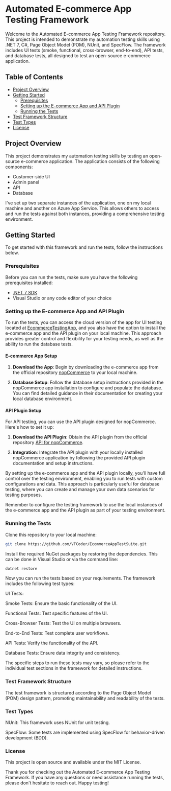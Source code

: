 # Automated E-commerce App Testing Framework

Welcome to the Automated E-commerce App Testing Framework repository. This project is intended to demonstrate my automation testing skills using .NET 7, C#, Page Object Model (POM), NUnit, and SpecFlow. The framework includes UI tests (smoke, functional, cross-browser, end-to-end), API tests, and database tests, all designed to test an open-source e-commerce application.

## Table of Contents
- [Project Overview](#project-overview)
- [Getting Started](#getting-started)
  - [Prerequisites](#prerequisites)
  - [Setting up the E-commerce App and API Plugin](#setting-up-the-e-commerce-app-and-api-plugin)
  - [Running the Tests](#running-the-tests)
- [Test Framework Structure](#test-framework-structure)
- [Test Types](#test-types)
- [License](#license)

## Project Overview

This project demonstrates my automation testing skills by testing an open-source e-commerce application. The application consists of the following components:

- Customer-side UI
- Admin panel
- API
- Database

I've set up two separate instances of the application, one on my local machine and another on Azure App Service. This allows others to access and run the tests against both instances, providing a comprehensive testing environment.

## Getting Started

To get started with this framework and run the tests, follow the instructions below.

### Prerequisites

Before you can run the tests, make sure you have the following prerequisites installed:

- [.NET 7 SDK](https://dotnet.microsoft.com/download/dotnet/7.0)
- Visual Studio or any code editor of your choice

### Setting up the E-commerce App and API Plugin

To run the tests, you can access the cloud version of the app for UI testing located at [EcommerceTestingApp](https://ecommercetestingapp.azurewebsites.net/), and you also have the option to install the e-commerce app and the API plugin on your local machine. This approach provides greater control and flexibility for your testing needs, as well as the ability to run the database tests.

#### E-commerce App Setup

1. **Download the App**: Begin by downloading the e-commerce app from the official repository [nopCommerce](https://github.com/nopSolutions/nopCommerce) to your local machine.

2. **Database Setup**: Follow the database setup instructions provided in the nopCommerce app installation to configure and populate the database. You can find detailed guidance in their documentation for creating your local database environment.

#### API Plugin Setup

For API testing, you can use the API plugin designed for nopCommerce. Here's how to set it up:

1. **Download the API Plugin**: Obtain the API plugin from the official repository [API for nopCommerce](https://github.com/stepanbenes/api-for-nopcommerce).

2. **Integration**: Integrate the API plugin with your locally installed nopCommerce application by following the provided API plugin documentation and setup instructions.

By setting up the e-commerce app and the API plugin locally, you'll have full control over the testing environment, enabling you to run tests with custom configurations and data. This approach is particularly useful for database testing, where you can create and manage your own data scenarios for testing purposes.

Remember to configure the testing framework to use the local instances of the e-commerce app and the API plugin as part of your testing environment.

### Running the Tests

Clone this repository to your local machine:

```bash
git clone https://github.com/VFCoder/EcommerceAppTestSuite.git
```

Install the required NuGet packages by restoring the dependencies. This can be done in Visual Studio or via the command line:
```bash
dotnet restore
```
Now you can run the tests based on your requirements. The framework includes the following test types:

UI Tests:

Smoke Tests: Ensure the basic functionality of the UI.

Functional Tests: Test specific features of the UI.

Cross-Browser Tests: Test the UI on multiple browsers.

End-to-End Tests: Test complete user workflows.

API Tests: Verify the functionality of the API.

Database Tests: Ensure data integrity and consistency.

The specific steps to run these tests may vary, so please refer to the individual test sections in the framework for detailed instructions.

### Test Framework Structure
The test framework is structured according to the Page Object Model (POM) design pattern, promoting maintainability and readability of the tests.

### Test Types
NUnit: This framework uses NUnit for unit testing.

SpecFlow: Some tests are implemented using SpecFlow for behavior-driven development (BDD).

### License
This project is open source and available under the MIT License.

Thank you for checking out the Automated E-commerce App Testing Framework. If you have any questions or need assistance running the tests, please don't hesitate to reach out. Happy testing!
